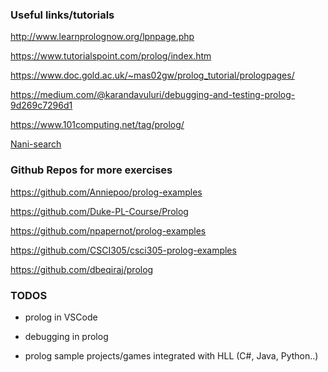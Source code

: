 ### Useful links/tutorials

http://www.learnprolognow.org/lpnpage.php

https://www.tutorialspoint.com/prolog/index.htm

https://www.doc.gold.ac.uk/~mas02gw/prolog_tutorial/prologpages/

https://medium.com/@karandavuluri/debugging-and-testing-prolog-9d269c7296d1

https://www.101computing.net/tag/prolog/

[Nani-search](https://github.com/YueXX/Nani-search-game)

### Github Repos for more exercises

https://github.com/Anniepoo/prolog-examples

https://github.com/Duke-PL-Course/Prolog

https://github.com/npapernot/prolog-examples

https://github.com/CSCI305/csci305-prolog-examples

https://github.com/dbeqiraj/prolog


### TODOS

- prolog in VSCode

- debugging in prolog

 - prolog sample projects/games integrated with HLL (C#, Java, Python..)